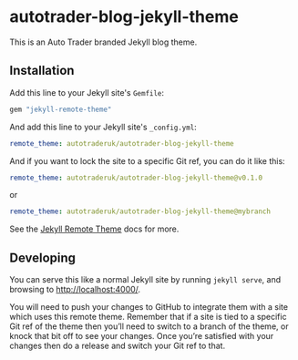 # autotrader-blog-jekyll-theme

This is an Auto Trader branded Jekyll blog theme.

## Installation

Add this line to your Jekyll site's `Gemfile`:

```ruby
gem "jekyll-remote-theme"
```

And add this line to your Jekyll site's `_config.yml`:

```yaml
remote_theme: autotraderuk/autotrader-blog-jekyll-theme
```

And if you want to lock the site to a specific Git ref, you can do it like this:

```yaml
remote_theme: autotraderuk/autotrader-blog-jekyll-theme@v0.1.0
```

or

```yaml
remote_theme: autotraderuk/autotrader-blog-jekyll-theme@mybranch
```

See the [Jekyll Remote Theme](https://github.com/benbalter/jekyll-remote-theme) docs for more.

## Developing

You can serve this like a normal Jekyll site by running `jekyll serve`, and browsing to [http://localhost:4000/](http://localhost:4000/).

You will need to push your changes to GitHub to integrate them with a site which uses this remote theme. Remember that if a site is tied to a specific Git ref of the theme then you’ll need to switch to a branch of the theme, or knock that bit off to see your changes. Once you’re satisfied with your changes then do a release and switch your Git ref to that.
